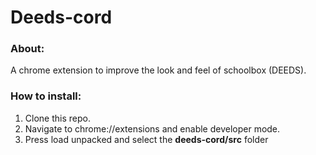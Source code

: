 # Deeds-cord
### About:
A chrome extension to improve the look and feel of schoolbox (DEEDS).

### How to install:
1) Clone this repo.
2) Navigate to chrome://extensions and enable developer mode.
3) Press load unpacked and select the __deeds-cord/src__ folder
